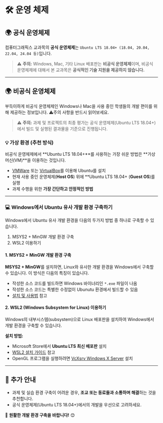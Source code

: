 # 🛠️ 운영 체제

## 🌍 공식 운영체제

컴퓨터그래픽스 교과목의 **공식 운영체제**는 `Ubuntu LTS 18.04+ (18.04, 20.04, 22.04, 24.04 등)`입니다. 
> ⚠️ **주의:** Windows, Mac, 기타 Linux 배포판는 **비공식 운영체제**이며, 비공식 운영체제에 대해서 본 교과목은 **공식적인 기술 지원을 제공하지 않습니다.**  

---

## 🌍 비공식 운영체제

부득이하게 비공식 운영체제인 Windows나 Mac을 사용 중인 학생들의 개발 편이를 위해 제공하는 정보입니다. ⚠️주의 사항을 반드시 읽어보세요.

> ⚠️ **주의:** 과제 및 프로젝트의 최종 평가는 공식 운영체제(Ubuntu LTS 18.04+)에서 빌드 및 실행된 결과물을 기준으로 진행됩니다. 


### 💡 **가상 환경 (추천 방식)**  

비공식 운영체제에서 **Ubuntu LTS 18.04+**를 사용하는 가장 쉬운 방법은 **가상 머신(VM)**을 이용하는 것입니다.  

- [VMWare](https://www.vmware.com/) 또는 [VirtualBox](https://www.virtualbox.org/)를 이용해 Ubuntu를 설치  
- 현재 사용 중인 운영체제(**Host OS**) 위에 **Ubuntu LTS 18.04+ (**Guest OS**)를 실행  
- 과제 수행을 위한 **가장 간단하고 안정적인 방법**  

---

### 💻 Windows에서 Ubuntu 유사 개발 환경 구축하기

Windows에서 Ubuntu 유사 개발 환경을 다음의 두가지 방법 중 하나로 구축할 수 있습니다.
 1) MSYS2 + MinGW 개발 환경 구축
 2) WSL2 이용하기


#### 1. **MSYS2 + MinGW** 개발 환경 구축
**MSYS2 + MinGW**를 설치하면, Linux와 유사한 개발 환경을 Windows에서 구축할 수 있습니다. 이 방식은 다음의 특징이 있습니다.
- 작성한 소스 코드를 빌드하면 Windows 바이너리인 `*.exe` 파일이 나옴
- 작성한 소스 코드는 특별한 수정없이 Ubunutu 환경에서 빌드할 수 있음
- [설치 및 사용법](https://github.com/kmuvcl/graphics/blob/main/dev/mingw.md) 참고  

#### 2. **WSL2 (Windows Subsystem for Linux)** 이용하기
Windows의 내부시스템(subsystem)으로 Linux 배포판을 설치하여 Windows에서 개발 환경을 구축할 수 있습니다.

**설치 방법:**  
- Microsoft Store에서 **Ubuntu LTS 최신 배포판** 설치  
- [WSL2 설치 가이드](https://learn.microsoft.com/en-us/windows/wsl/install) 참고  
- OpenGL 프로그램을 실행하려면 [VcXsrv Windows X Server](https://sourceforge.net/projects/vcxsrv/) 설치  

---

## 📢 추가 안내  
- 과제 및 실습 환경 구축이 어려운 경우, **조교 또는 동료들과 소통하며 해결**하는 것을 추천합니다.  
- 공식 운영체제(Ubuntu LTS 18.04+)에서의 개발을 우선으로 고려하세요.  

🚀 **원활한 개발 환경 구축을 바랍니다!** 😊  
